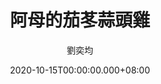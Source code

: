 ---
issue: 399
title: 阿母的茄苳蒜頭雞
author: 劉奕均
date: 2020-10-15T00:00:00.000+08:00
topic: 懷想
difficulty: 1
wikidata: Q131449199
wikidata_link: https://www.wikidata.org/wiki/Q131449199
author_wikidata_link: https://www.wikidata.org/wiki/Q131448456
author_wikidata: Q131448456
---